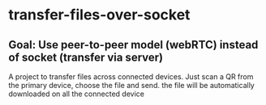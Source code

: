 # transfer-files-over-socket
## Goal: Use peer-to-peer model (webRTC) instead of socket (transfer via server)
A project to transfer files across connected devices. Just scan a QR from the primary device, choose the file and send. the file will be automatically downloaded on all the connected device

